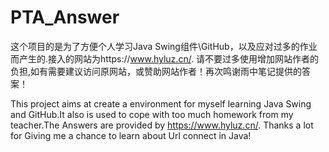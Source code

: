 # PTA_Answer
这个项目的是为了方便个人学习Java Swing组件\GitHub，以及应对过多的作业而产生的.接入的网站为https://www.hyluz.cn/. 请不要过多使用增加网站作者的负担,如有需要建议访问原网站，或赞助网站作者！再次鸣谢雨中笔记提供的答案！



This project aims at create a environment for myself learning Java Swing and GitHub.It also is used to cope with too much homework from my teacher.The Answers are provided by https://www.hyluz.cn/. Thanks a lot for Giving me a chance to learn about Url connect in Java!
